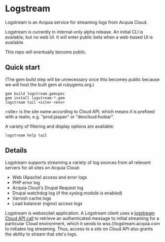 # Logstream

Logstream is an Acquia service for streaming logs from Acquia Cloud.

Logstream is currently in internal-only alpha release. An initial CLI is
available, but no web UI. It will enter public beta when a web-based UI is
available.

This repo will eventually become public.

## Quick start

(The gem build step will be unnecessary once this becomes public because we
will host the built gem at rubygems.org.)

```
gem build logstream.gemspec
gem install logstream-*.gem
logstream tail <site> <env>
```

\<site\> is the site name according to Cloud API, which means it is prefixed
with a realm, e.g. "prod:jaspan" or "devcloud:foobar".

A variety of filtering and display options are available:

```
logstream help tail
```

## Details

Logstream supports streaming a variety of log sources from all relevant servers
for all sites on Acquia Cloud:

* Web (Apache) access and error logs
* PHP error log
* Acquia Cloud's Drupal Request log
* Drupal watchdog log (if the syslog.module is enabled)
* Varnish cache logs
* Load balancer (nginx) access logs

Logstream is websocket application. A Logstream client uses a <a
href="http://cloudapi.acquia.com/#GET__sites__site_envs__env_logstream-instance_route">logstream
Cloud API call</a> to retrieve an authenticated message to initial streaming
for a particular Cloud environment, which it sends to
wss://logstream.acquia.com to initiates log streaming. Thus, access to a site
on Cloud API also grants the ability to stream that site's logs.


